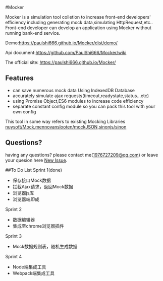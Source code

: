 #Mocker


Mocker is a simulation tool colletion to increase front-end developers' efficiency including generating mock data,simulating HttpRequest,etc..
Front-end developer can develop an application using Mocker without running bank-end service.

Demo:<https://paulshi666.github.io/Mocker/dist/demo/>

Api document:<https://github.com/PaulShi666/Mocker/wiki>

The official site: <https://paulshi666.github.io/Mocker/>

## Features

* can save numerous mock data Using IndexedDB Database
* accurately simulate ajax requests(timeout,readystate,status...etc)
* using Promise Object,ES6 modules to increase code efficiency
* separate constant config module so you can pack this tool with your own config

This tool in some way refers to existing Mocking Libraries [nuysoft/Mock](https://github.com/nuysoft/Mock/tree/refactoring),[mennovanslooten/mockJSON](https://github.com/mennovanslooten/mockJSON),[sinonjs/sinon](https://github.com/sinonjs/sinon)

## Questions?
having any questions? please contact me(1976727209@qq.com) or leave your quesion here [New Issue](https://github.com/PaulShi666/Mocker/issues/new).

##To Do List
Sprint 1(done)
* 保存接口Mock数据
* 拦截Ajax请求，返回Mock数据
* 浏览器js库
* 浏览器端即成

Sprint 2
* 数据编辑器
* 集成至chrome浏览器插件

Sprint 3
* Mock数据规则表，随机生成数据

Sprint 4
* Node端集成工具
* Webpack端集成工具